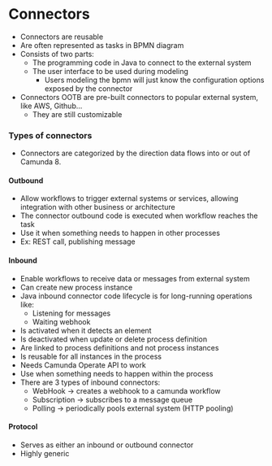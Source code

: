 # Connectors

- Connectors are reusable
- Are often represented as tasks in BPMN diagram
- Consists of two parts:
  - The programming code in Java to connect to the external system
  - The user interface to be used during modeling
    - Users modeling the bpmn will just know the configuration options exposed by the connector
- Connectors OOTB are pre-built connectors to popular external system, like AWS, Github...
  - They are still customizable

### Types of connectors

- Connectors are categorized by the direction data flows into or out of Camunda 8.

#### Outbound
- Allow workflows to trigger external systems or services, allowing integration with other business or architecture  
- The connector outbound code is executed when workflow reaches the task
- Use it when something needs to happen in other processes
- Ex: REST call, publishing message

#### Inbound
- Enable workflows to receive data or messages from external system
- Can create new process instance
- Java inbound connector code lifecycle is for long-running operations like:
  - Listening for messages
  - Waiting webhook
- Is activated when it detects an element
- Is deactivated when update or delete process definition
- Are linked to process definitions and not process instances
- Is reusable for all instances in the process
- Needs Camunda Operate API to work
- Use when something needs to happen within the process
- There are 3 types of inbound connectors:
  - WebHook -> creates a webhook to a camunda workflow
  - Subscription -> subscribes to a message queue
  - Polling -> periodically pools external system (HTTP pooling)

#### Protocol
- Serves as either an inbound or outbound connector
- Highly generic